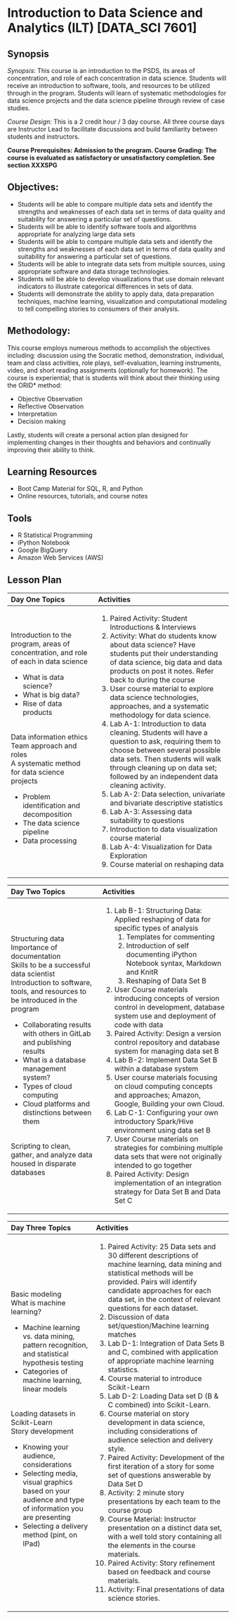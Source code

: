 # Introduction to Data Science and Analytics (ILT)  [DATA_SCI 7601]
## Synopsis
*Synopsis:* This course is an introduction to the PSDS, its areas of concentration, and role of each concentration in data science. Students will receive an introduction to software, tools, and resources to be utilized through in the program. Students will learn of systematic methodologies for data science projects and the data science pipeline through review of case studies.

*Course Design:* This is a 2 credit hour / 3 day course. All three course days are Instructor Lead to facilitate discussions and build familiarity between students and instructors.

**Course Prerequisites: Admission to the program.
Course Grading: The course is evaluated as satisfactory or unsatisfactory completion.  See section XXXSPG**

## Objectives:

- Students will be able to compare multiple data sets and identify the strengths and weaknesses of each data set in terms of data quality and suitability for answering a particular set of questions.
- Students will be able to identify software tools and algorithms appropriate for analyzing large data sets
- Students will be able to compare multiple data sets and identify the strengths and weaknesses of each data set in terms of data quality and suitability for answering a particular set of questions.
- Students will be able to integrate data sets from multiple sources, using appropriate software and data storage technologies.
- Students will be able to develop visualizations that use domain relevant indicators to illustrate categorical differences in sets of data.
- Students will demonstrate the ability to apply data, data preparation techniques, machine learning, visualization and computational modeling to tell compelling stories to consumers of their analysis.

## Methodology:
This course employs numerous methods to accomplish the objectives including: discussion using the Socratic method, demonstration, individual, team and class activities, role plays, self-evaluation, learning instruments, video, and short reading assignments (optionally for homework).  The course is experiential; that is students will think about their thinking using the ORID* method:
- Objective Observation
- Reflective Observation
- Interpretation
- Decision making

Lastly, students will create a personal action plan designed for implementing changes in their thoughts and behaviors and continually improving their ability to think.

## Learning Resources
- Boot Camp Material for SQL, R, and Python
- Online resources, tutorials, and course notes

## Tools
- R Statistical Programming
- iPython Notebook
- Google BigQuery
- Amazon Web Services (AWS)

## Lesson Plan
Day One Topics | Activities
:--------------|:-------------------
Introduction to the program, areas of concentration, and role of each in data science <br/> <ul><li>What is data science?</li><li>What is big data?</li><li>Rise of data products</li></ul><br/>Data information ethics <br/>Team approach and roles <br/> A systematic method for data science projects<br/> <ul><li>Problem identification and decomposition</li><li>The data science pipeline</li><li>Data processing</li></ul>|<ol><li>Paired Activity: Student Introductions & Interviews</li><li>Activity: What do students know about data science? Have students put their understanding of data science, big data and data products on post it notes. Refer back to during the course</li><li>User course material to explore data science technologies, approaches, and a systematic methodology for data science. </li><li>Lab A-1: Introduction to data cleaning. Students will have a question to ask, requiring them to choose between several possible data sets. Then students will walk through cleaning up on data set; followed by an independent data cleaning activity.</li><li>Lab A-2: Data selection, univariate and bivariate descriptive statistics</li><li>Lab A-3: Assessing data suitability to questions </li><li>Introduction to data visualization course material</li><li>Lab A-4: Visualization for Data Exploration</li><li>Course material on reshaping data</li></ol>

Day Two Topics | Activities
:--------------|:-------------------
Structuring data </br> Importance of documentation </br> Skills to be a successful data scientist </br> Introduction to software, tools, and resources to be introduced in the program</br><ul><li>Collaborating results with others in GitLab and publishing results</li><li>What is a database management system?</li><li>Types of cloud computing</li><li>Cloud platforms and distinctions between them</li></ul> </br>Scripting to clean, gather, and analyze data housed in disparate databases | <ol><li>Lab B-1: Structuring Data: Applied reshaping of data for specific types of analysis<ol><li>Templates for commenting</li><li>	Introduction of self documenting iPython Notebook syntax, Markdown and KnitR</li><li>Reshaping of Data Set B</li></ol></li><li>User Course materials introducing concepts of version control in development, database system use and deployment of code with data</li><li>	Paired Activity: Design a version control repository and database system for managing data set B</li><li>Lab B-2: Implement Data Set B within a database system</li><li>	User course materials focusing on cloud computing concepts and approaches; Amazon, Google, Building your own Cloud.</li><li>Lab C-1: Configuring your own introductory Spark/Hive environment using data set B</li><li>User Course materials on strategies for combining multiple data sets that were not originally intended to go together</li><li>Paired Activity: Design implementation of an integration strategy for Data Set B and Data Set C</li></ol>

Day Three Topics | Activities
:--------------|:-------------------
Basic modeling</br>What is machine learning?</br><ul><li>Machine learning vs. data mining, pattern recognition, and statistical hypothesis testing</li><li>Categories of machine learning, linear models</li></ul></br>Loading datasets in Scikit-Learn</br>Story development</br><ul><li>Knowing your audience, considerations</li><li>Selecting media, visual graphics based on your audience and type of information you are presenting</li><li>Selecting a delivery method (pint, on IPad)</li></ul> | <ol><li>	Paired Activity: 25 Data sets and 30 different descriptions of machine learning, data mining and statistical methods will be provided. Pairs will identify candidate approaches for each data set, in the context of relevant questions for each dataset. </li><li>Discussion of data set/question/Machine learning matches</li><li>Lab D-1: Integration of Data Sets B and C, combined with application of appropriate machine learning statistics. </li><li>Course material to introduce Scikit-Learn</li><li>Lab D-2: Loading Data set D (B & C combined) into Scikit-Learn.</li><li>Course material on story development in data science, including considerations of audience selection and delivery style. </li><li>Paired Activity: Development of the first iteration of a story for some set of questions answerable by Data Set D</li><li>Activity: 2 minute story presentations by each team to the course group</li><li>Course Material: Instructor presentation on a distinct data set, with a well told story containing all the elements in the course materials. </li><li>Paired Activity: Story refinement based on feedback and course materials. </li><li>Activity: Final presentations of data science stories. </li></ol>
